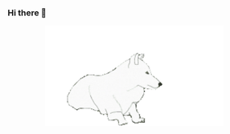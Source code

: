 ### Hi there 👋

<div align="center">
  <img height="200" src="https://github.com/Vitalii-Kh95/vitalii-kh95/blob/main/wolf-862_256.gif"  />
</div>

<!--
**Vitalii-Kh95/vitalii-kh95** is a ✨ _special_ ✨ repository because its `README.md` (this file) appears on your GitHub profile.

Here are some ideas to get you started:

- 🔭 I’m currently working on ...
- 🌱 I’m currently learning ...
- 👯 I’m looking to collaborate on ...
- 🤔 I’m looking for help with ...
- 💬 Ask me about ...
- 📫 How to reach me: ...
- 😄 Pronouns: ...
- ⚡ Fun fact: ...
-->
